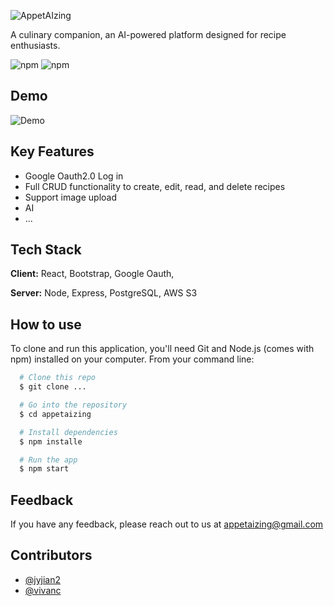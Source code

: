 


![AppetAIzing](https://github.com/vivanc/appetAIzing/assets/24975683/ab00df0b-f129-4db7-8e08-fec2b442f3a9)





A culinary companion, an AI-powered platform designed for recipe enthusiasts.





![npm](https://img.shields.io/npm/v/npm?logo=npm)
![npm](https://img.shields.io/npm/v/react?logo=react&label=react)


## Demo

![Demo](https://watch.screencastify.com/v/smaNhoM4qyFYmMIEni9Z.gif)


## Key Features

- Google Oauth2.0 Log in
- Full CRUD functionality to create, edit, read, and delete recipes
- Support image upload
- AI
- ...


## Tech Stack

**Client:** React, Bootstrap, Google Oauth,

**Server:** Node, Express, PostgreSQL, AWS S3


## How to use

To clone and run this application, you'll need Git and Node.js (comes with npm) installed on your computer. From your command line:

```bash
  # Clone this repo
  $ git clone ...
```
```bash
  # Go into the repository
  $ cd appetaizing
```
```bash
  # Install dependencies
  $ npm installe
```
```bash
  # Run the app
  $ npm start
```



## Feedback

If you have any feedback, please reach out to us at appetaizing@gmail.com


## Contributors

- [@jyjian2](https://github.com/jyjian2)
- [@vivanc](https://github.com/vivanc)


